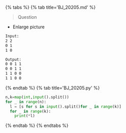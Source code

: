 {% tabs %}
{% tab title='BJ_20205.md' %}

> Question

* Enlarge picture

```txt
Input:
2 2
0 1
1 0

Output:
0 0 1 1
0 0 1 1
1 1 0 0
1 1 0 0
```

{% endtab %}
{% tab title='BJ_20205.py' %}

```py
n,k=map(int,input().split())
for _ in range(n):
  l = [s for s in input().split()for _ in range(k)]
  for _ in range(k):
    print(*l)
```

{% endtab %}
{% endtabs %}
